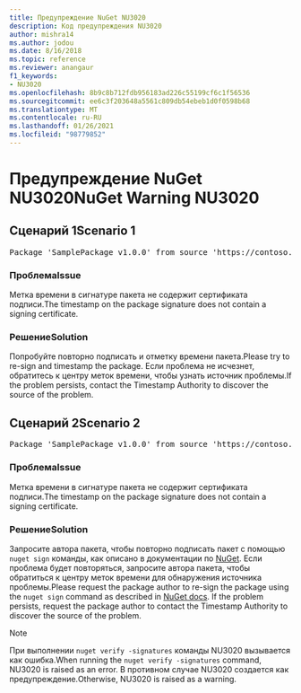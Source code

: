 ```yaml
---
title: Предупреждение NuGet NU3020
description: Код предупреждения NU3020
author: mishra14
ms.author: jodou
ms.date: 8/16/2018
ms.topic: reference
ms.reviewer: anangaur
f1_keywords:
- NU3020
ms.openlocfilehash: 8b9c8b712fdb956183ad226c55199cf6c1f56536
ms.sourcegitcommit: ee6c3f203648a5561c809db54ebeb1d0f0598b68
ms.translationtype: MT
ms.contentlocale: ru-RU
ms.lasthandoff: 01/26/2021
ms.locfileid: "98779852"
---
```

# <a name="nuget-warning-nu3020"></a><span data-ttu-id="73175-103">Предупреждение NuGet NU3020</span><span class="sxs-lookup"><span data-stu-id="73175-103">NuGet Warning NU3020</span></span>

## <a name="scenario-1"></a><span data-ttu-id="73175-104">Сценарий 1</span><span class="sxs-lookup"><span data-stu-id="73175-104">Scenario 1</span></span>

<pre>Package 'SamplePackage v1.0.0' from source 'https://contoso.com/index.json': The timestamp does not have a signing certificate.</pre>

### <a name="issue"></a><span data-ttu-id="73175-105">Проблема</span><span class="sxs-lookup"><span data-stu-id="73175-105">Issue</span></span>

<span data-ttu-id="73175-106">Метка времени в сигнатуре пакета не содержит сертификата подписи.</span><span class="sxs-lookup"><span data-stu-id="73175-106">The timestamp on the package signature does not contain a signing certificate.</span></span>


### <a name="solution"></a><span data-ttu-id="73175-107">Решение</span><span class="sxs-lookup"><span data-stu-id="73175-107">Solution</span></span>

<span data-ttu-id="73175-108">Попробуйте повторно подписать и отметку времени пакета.</span><span class="sxs-lookup"><span data-stu-id="73175-108">Please try to re-sign and timestamp the package.</span></span> <span data-ttu-id="73175-109">Если проблема не исчезнет, обратитесь к центру меток времени, чтобы узнать источник проблемы.</span><span class="sxs-lookup"><span data-stu-id="73175-109">If the problem persists, contact the Timestamp Authority to discover the source of the problem.</span></span>



## <a name="scenario-2"></a><span data-ttu-id="73175-110">Сценарий 2</span><span class="sxs-lookup"><span data-stu-id="73175-110">Scenario 2</span></span>

<pre>Package 'SamplePackage v1.0.0' from source 'https://contoso.com/index.json': The primary signature's timestamp does not have a signing certificate.</pre>

### <a name="issue"></a><span data-ttu-id="73175-111">Проблема</span><span class="sxs-lookup"><span data-stu-id="73175-111">Issue</span></span>

<span data-ttu-id="73175-112">Метка времени в сигнатуре пакета не содержит сертификата подписи.</span><span class="sxs-lookup"><span data-stu-id="73175-112">The timestamp on the package signature does not contain a signing certificate.</span></span>


### <a name="solution"></a><span data-ttu-id="73175-113">Решение</span><span class="sxs-lookup"><span data-stu-id="73175-113">Solution</span></span>

<span data-ttu-id="73175-114">Запросите автора пакета, чтобы повторно подписать пакет с помощью `nuget sign` команды, как описано в документации по [NuGet](../../create-packages/sign-a-package.md). Если проблема будет повторяться, запросите автора пакета, чтобы обратиться к центру меток времени для обнаружения источника проблемы.</span><span class="sxs-lookup"><span data-stu-id="73175-114">Please request the package author to re-sign the package using the `nuget sign` command as described in [NuGet docs](../../create-packages/sign-a-package.md). If the problem persists, request the package author to contact the Timestamp Authority to discover the source of the problem.</span></span>


> [!Note]
> <span data-ttu-id="73175-115">При выполнении `nuget verify -signatures` команды NU3020 вызывается как ошибка.</span><span class="sxs-lookup"><span data-stu-id="73175-115">When running the `nuget verify -signatures` command, NU3020 is raised as an error.</span></span> <span data-ttu-id="73175-116">В противном случае NU3020 создается как предупреждение.</span><span class="sxs-lookup"><span data-stu-id="73175-116">Otherwise, NU3020 is raised as a warning.</span></span>
